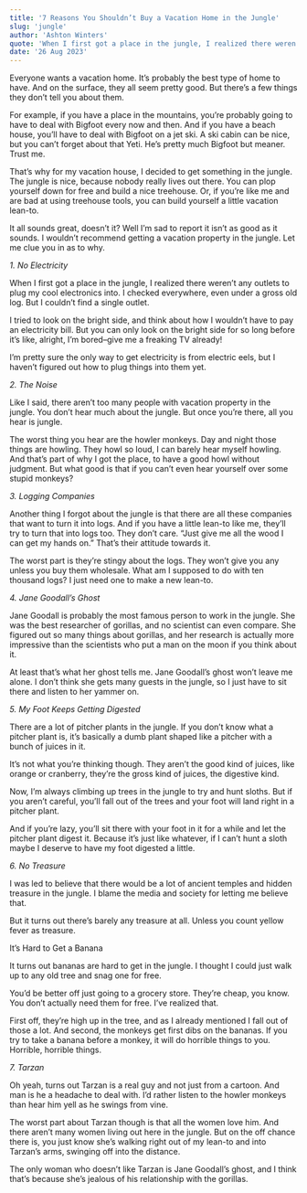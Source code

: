 ```yaml
---
title: '7 Reasons You Shouldn’t Buy a Vacation Home in the Jungle'
slug: 'jungle'
author: 'Ashton Winters'
quote: 'When I first got a place in the jungle, I realized there weren’t any outlets to plug my cool electronics into. I checked everywhere, even under a gross old log. But I couldn’t find a single outlet.'
date: '26 Aug 2023'
---
```


Everyone wants a vacation home. It’s probably the best type of home to have. And on the surface, they all seem pretty good. But there’s a few things they don’t tell you about them.

For example, if you have a place in the mountains, you’re probably going to have to deal with Bigfoot every now and then. And if you have a beach house, you’ll have to deal with Bigfoot on a jet ski. A ski cabin can be nice, but you can’t forget about that Yeti. He’s pretty much Bigfoot but meaner. Trust me.

That’s why for my vacation house, I decided to get something in the jungle. The jungle is nice, because nobody really lives out there. You can plop yourself down for free and build a nice treehouse. Or, if you’re like me and are bad at using treehouse tools, you can build yourself a little vacation lean-to.

It all sounds great, doesn’t it? Well I’m sad to report it isn’t as good as it sounds. I wouldn’t recommend getting a vacation property in the jungle. Let me clue you in as to why.

*1. No Electricity*

When I first got a place in the jungle, I realized there weren’t any outlets to plug my cool electronics into. I checked everywhere, even under a gross old log. But I couldn’t find a single outlet.

I tried to look on the bright side, and think about how I wouldn’t have to pay an electricity bill. But you can only look on the bright side for so long before it’s like, alright, I’m bored–give me a freaking TV already!

I’m pretty sure the only way to get electricity is from electric eels, but I haven’t figured out how to plug things into them yet.

*2. The Noise*

Like I said, there aren’t too many people with vacation property in the jungle. You don’t hear much about the jungle. But once you’re there, all you hear is jungle.

The worst thing you hear are the howler monkeys. Day and night those things are howling. They howl so loud, I can barely hear myself howling. And that’s part of why I got the place, to have a good howl without judgment. But what good is that if you can’t even hear yourself over some stupid monkeys?

*3. Logging Companies*

Another thing I forgot about the jungle is that there are all these companies that want to turn it into logs. And if you have a little lean-to like me, they’ll try to turn that into logs too. They don’t care. “Just give me all the wood I can get my hands on.” That’s their attitude towards it.

The worst part is they’re stingy about the logs. They won’t give you any unless you buy them wholesale. What am I supposed to do with ten thousand logs? I just need one to make a new lean-to.

*4. Jane Goodall’s Ghost*

Jane Goodall is probably the most famous person to work in the jungle. She was the best researcher of gorillas, and no scientist can even compare. She figured out so many things about gorillas, and her research is actually more impressive than the scientists who put a man on the moon if you think about it.

At least that’s what her ghost tells me. Jane Goodall’s ghost won’t leave me alone. I don’t think she gets many guests in the jungle, so I just have to sit there and listen to her yammer on.

*5. My Foot Keeps Getting Digested*

There are a lot of pitcher plants in the jungle. If you don’t know what a pitcher plant is, it’s basically a dumb plant shaped like a pitcher with a bunch of juices in it.

It’s not what you’re thinking though. They aren’t the good kind of juices, like orange or cranberry, they’re the gross kind of juices, the digestive kind.

Now, I’m always climbing up trees in the jungle to try and hunt sloths. But if you aren’t careful, you’ll fall out of the trees and your foot will land right in a pitcher plant.

And if you’re lazy, you’ll sit there with your foot in it for a while and let the pitcher plant digest it. Because it’s just like whatever, if I can’t hunt a sloth maybe I deserve to have my foot digested a little.

*6. No Treasure*

I was led to believe that there would be a lot of ancient temples and hidden treasure in the jungle. I blame the media and society for letting me believe that.

But it turns out there’s barely any treasure at all. Unless you count yellow fever as treasure.

It’s Hard to Get a Banana

It turns out bananas are hard to get in the jungle. I thought I could just walk up to any old tree and snag one for free.

You’d be better off just going to a grocery store. They’re cheap, you know. You don’t actually need them for free. I’ve realized that.

First off, they’re high up in the tree, and as I already mentioned I fall out of those a lot. And second, the monkeys get first dibs on the bananas. If you try to take a banana before a monkey, it will do horrible things to you. Horrible, horrible things.

*7. Tarzan*

Oh yeah, turns out Tarzan is a real guy and not just from a cartoon. And man is he a headache to deal with. I’d rather listen to the howler monkeys than hear him yell as he swings from vine.

The worst part about Tarzan though is that all the women love him. And there aren’t many women living out here in the jungle. But on the off chance there is, you just know she’s walking right out of my lean-to and into Tarzan’s arms, swinging off into the distance.

The only woman who doesn’t like Tarzan is Jane Goodall’s ghost, and I think that’s because she’s jealous of his relationship with the gorillas.
